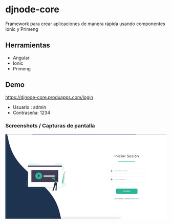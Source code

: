 # djnode-core
Framework para crear aplicaciones de manera rápida usando componentes Ionic y Primeng

## Herramientas

* Angular
* Ionic
* Primeng

## Demo

https://djnode-core.produapps.com/login

* Usuario :  admin
* Contraseña: 1234

### Screenshots / Capturas de pantalla

<p>
<img src="pantallas/login.png?raw=1" width="750" />
</p>

